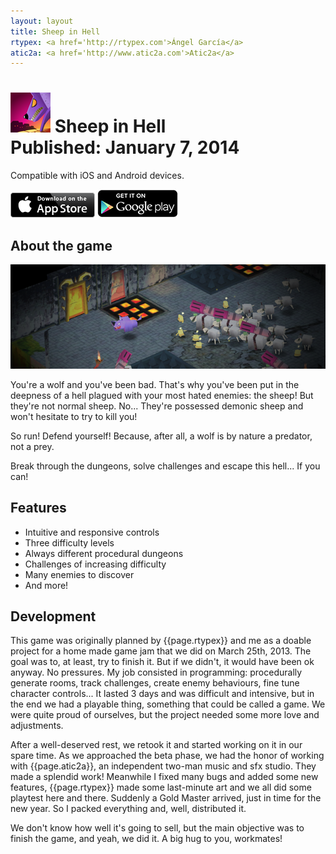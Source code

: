 ```yaml
---
layout: layout
title: Sheep in Hell
rtypex: <a href='http://rtypex.com'>Ángel García</a>
atic2a: <a href='http://www.atic2a.com'>Atic2a</a>
---
```


![Sheep in Hell icon](images/sheepinhell.png) Sheep in Hell <section class="byline">Published: January 7, 2014</section>
===

Compatible with iOS and Android devices.
  
[![Get it on AppStore](images/badge_AppStore.png)](https://itunes.apple.com/es/app/sheep-in-hell/id788371896?mt=8)
[![Get it on GooglePlay](images/badge_GooglePlay.png)](https://play.google.com/store/apps/details?id=cm.david.sheepinhell)
  
About the game
---
  
![Sheep in Hell screenshot](images/sheepinhell_scr.png)
  
You're a wolf and you've been bad. That's why you've been put in the deepness of a hell plagued with your most hated enemies: the sheep! But they're not normal sheep. No... They're possessed demonic sheep and won't hesitate to try to kill you!

So run! Defend yourself! Because, after all, a wolf is by nature a predator, not a prey.

Break through the dungeons, solve challenges and escape this hell... If you can!

Features
---
  
- <i class="icon icon-ok"></i>Intuitive and responsive controls
- <i class="icon icon-ok"></i>Three difficulty levels
- <i class="icon icon-ok"></i>Always different procedural dungeons
- <i class="icon icon-ok"></i>Challenges of increasing difficulty
- <i class="icon icon-ok"></i>Many enemies to discover
- <i class="icon icon-ok"></i>And more!

Development
---
  
This game was originally planned by {{page.rtypex}} and me as a doable project for a home made game jam that we did on March 25th, 2013. The goal was to, at least, try to finish it. But if we didn't, it would have been ok anyway. No pressures. My job consisted in programming: procedurally generate rooms, track challenges, create enemy behaviours, fine tune character controls... It lasted 3 days and was difficult and intensive, but in the end we had a playable thing, something that could be called a game. We were quite proud of ourselves, but the project needed some more love and adjustments.

After a well-deserved rest, we retook it and started working on it in our spare time. As we approached the beta phase, we had the honor of working with {{page.atic2a}}, an independent two-man music and sfx studio. They made a splendid work! Meanwhile I fixed many bugs and added some new features, {{page.rtypex}} made some last-minute art and we all did some playtest here and there. Suddenly a Gold Master arrived, just in time for the new year. So I packed everything and, well, distributed it.

We don't know how well it's going to sell, but the main objective was to finish the game, and yeah, we did it. A big hug to you, workmates!
